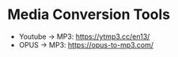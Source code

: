 # Media Conversion Tools
- Youtube -> MP3: https://ytmp3.cc/en13/
- OPUS -> MP3: https://opus-to-mp3.com/

